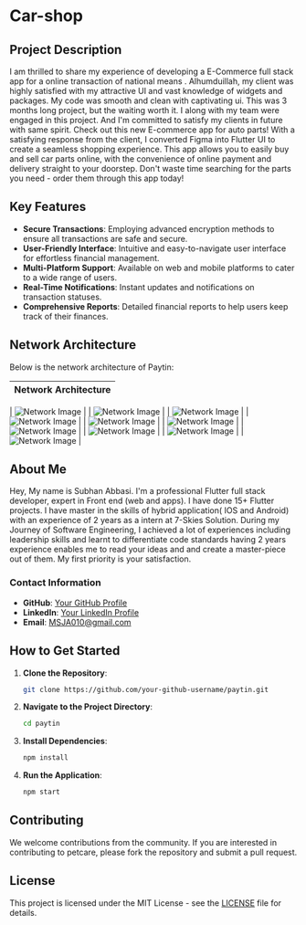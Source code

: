 # Car-shop

## Project Description

I am thrilled to share my experience of developing a E-Commerce full stack app for a online transaction of national means . Alhumduillah, my client was highly satisfied with my attractive UI and vast knowledge of widgets and packages. My code was smooth and clean with captivating ui. This was 3 months long project, but the waiting worth it. I along with my team  were engaged in this project. And I'm committed to satisfy my clients in future with same spirit. Check out this new E-commerce app for auto parts! With a satisfying response from the client, I converted Figma into Flutter UI to create a seamless shopping experience. This app allows you to easily buy and sell car parts online, with the convenience of online payment and delivery straight to your doorstep. Don't waste time searching for the parts you need - order them through this app today!


## Key Features

- **Secure Transactions**: Employing advanced encryption methods to ensure all transactions are safe and secure.
- **User-Friendly Interface**: Intuitive and easy-to-navigate user interface for effortless financial management.
- **Multi-Platform Support**: Available on web and mobile platforms to cater to a wide range of users.
- **Real-Time Notifications**: Instant updates and notifications on transaction statuses.
- **Comprehensive Reports**: Detailed financial reports to help users keep track of their finances.

## Network Architecture

Below is the network architecture of Paytin:

| Network Architecture |
|----------------------|

| ![Network Image](https://github.com/SJA0010/Car-shop/blob/main/IMG-20240707-WA0020.jpg) |
| ![Network Image](https://github.com/SJA0010/Car-shop/blob/main/IMG-20240707-WA0018.jpg) |
| ![Network Image](https://github.com/SJA0010/Car-shop/blob/main/IMG-20240707-WA0017.jpg) |
| ![Network Image](https://github.com/SJA0010/Car-shop/blob/main/IMG-20240707-WA0016.jpg) |
| ![Network Image](https://github.com/SJA0010/Car-shop/blob/main/IMG-20240707-WA0015.jpg) |
| ![Network Image](https://github.com/SJA0010/Car-shop/blob/main/IMG-20240707-WA0014.jpg) |
| ![Network Image](https://github.com/SJA0010/Car-shop/blob/main/IMG-20240707-WA0013.jpg) |
| ![Network Image](https://github.com/SJA0010/Car-shop/blob/main/IMG-20240707-WA0012.jpg) |
| ![Network Image](https://github.com/SJA0010/Car-shop/blob/main/IMG-20240707-WA0011.jpg) |
| ![Network Image](https://github.com/SJA0010/Car-shop/blob/main/IMG-20240707-WA0010.jpg) |


## About Me

Hey, My name is Subhan Abbasi. I'm a professional Flutter full stack developer, expert in Front
end (web and apps). I have done 15+ Flutter projects. I have master in the skills of hybrid
 application( IOS and Android) with an experience of 2 years as a intern at 7-Skies Solution. During my
 Journey of Software Engineering, I achieved a lot of experiences including leadership skills and
 learnt to differentiate code standards having 2 years experience enables me to read your ideas and
 and create a master-piece out of them. My first priority is your satisfaction. 

### Contact Information

- **GitHub**: [Your GitHub Profile](https://github.com/SJA0010)
- **LinkedIn**: [Your LinkedIn Profile](linkedin.com/in/subhan-abbasi-03b01b252)
- **Email**: MSJA010@gmail.com

## How to Get Started

1. **Clone the Repository**:
    ```bash
    git clone https://github.com/your-github-username/paytin.git
    ```

2. **Navigate to the Project Directory**:
    ```bash
    cd paytin
    ```

3. **Install Dependencies**:
    ```bash
    npm install
    ```

4. **Run the Application**:
    ```bash
    npm start
    ```

## Contributing

We welcome contributions from the community. If you are interested in contributing to petcare, please fork the repository and submit a pull request.

## License

This project is licensed under the MIT License - see the [LICENSE](LICENSE) file for details.
